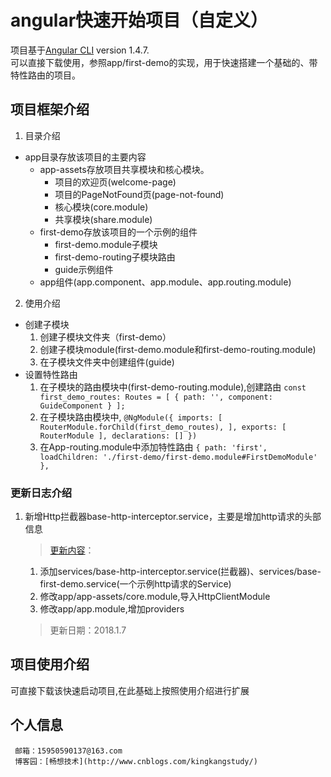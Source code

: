 # angular快速开始项目（自定义）
项目基于[Angular CLI](https://github.com/angular/angular-cli) version 1.4.7.   
可以直接下载使用，参照app/first-demo的实现，用于快速搭建一个基础的、带特性路由的项目。
## 项目框架介绍
1.  目录介绍
  * app目录存放该项目的主要内容
    * app-assets存放项目共享模块和核心模块。
      * 项目的欢迎页(welcome-page)
      * 项目的PageNotFound页(page-not-found)
      * 核心模块(core.module)
      * 共享模块(share.module)
    * first-demo存放该项目的一个示例的组件
      * first-demo.module子模块
      * first-demo-routing子模块路由
      * guide示例组件
    * app组件(app.component、app.module、app.routing.module)
2.  使用介绍
  * 创建子模块
    1) 创建子模块文件夹（first-demo）
    2) 创建子模块module(first-demo.module和first-demo-routing.module)
    3) 在子模块文件夹中创建组件(guide)
  * 设置特性路由
    1) 在子模块的路由模块中(first-demo-routing.module),创建路由
        `const first_demo_routes: Routes = [
           {
             path: '',
             component: GuideComponent
           }
         ];`
    2) 在子模块路由模块中, 
        `@NgModule({
           imports: [
             RouterModule.forChild(first_demo_routes),
           ],
           exports: [
             RouterModule
           ],
           declarations: []
         })`
    3) 在App-routing.module中添加特性路由
        `{
             path: 'first',
             loadChildren: './first-demo/first-demo.module#FirstDemoModule'
           },`
### 更新日志介绍
1.  新增Http拦截器base-http-interceptor.service，主要是增加http请求的头部信息
    > [更新内容](https://github.com/JinGangRed/angular-my-quickly-start/commit/5ae24cf2a3f77b3dec91728594263fa92678a55c])：
    1) 添加services/base-http-interceptor.service(拦截器)、services/base-first-demo.service(一个示例http请求的Service)
    2) 修改app/app-assets/core.module,导入HttpClientModule
    3) 修改app/app.module,增加providers
    > 更新日期：2018.1.7
## 项目使用介绍
  可直接下载该快速启动项目,在此基础上按照使用介绍进行扩展
## 个人信息
     邮箱：15950590137@163.com  
     博客园：[畅想技术](http://www.cnblogs.com/kingkangstudy/)
  
